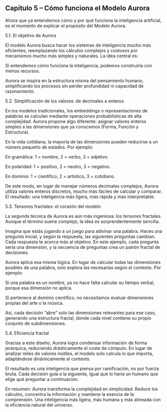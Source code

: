 ## Capítulo 5 – Cómo funciona el Modelo Aurora

Ahora que ya entendemos cómo y por qué funciona la inteligencia artificial, es el momento de explicar el propósito del Modelo Aurora.

5.1. El objetivo de Aurora

El modelo Aurora busca hacer los sistemas de inteligencia mucho más eficientes, reemplazando los cálculos complejos y costosos por mecanismos mucho más simples y naturales.
La idea central es:

Si entendemos cómo funciona la inteligencia, podemos construirla con menos recursos.

Aurora se inspira en la estructura misma del pensamiento humano, simplificando los procesos sin perder profundidad ni capacidad de razonamiento.

5.2. Simplificación de los valores: de decimales a enteros

En los modelos tradicionales, los embeddings o representaciones de palabras se calculan mediante operaciones probabilísticas de alta complejidad.
Aurora propone algo diferente: asignar valores enteros simples a las dimensiones que ya conocemos (Forma, Función y Estructura).

En la vida cotidiana, la mayoría de las dimensiones pueden reducirse a un número pequeño de estados.
Por ejemplo:

En gramática:
1 = nombre, 2 = verbo, 3 = adjetivo.

En polaridad:
1 = positivo, 2 = neutro, 3 = negativo.

En dominio:
1 = científico, 2 = artístico, 3 = cotidiano.

De este modo, en lugar de manejar números decimales complejos, Aurora utiliza valores enteros discretos, mucho más fáciles de calcular y comparar.
El resultado: una inteligencia más ligera, más rápida y más interpretable.

5.3. Tensores fractales: el corazón del modelo

La segunda técnica de Aurora es aún más ingeniosa: los tensores fractales.
Aunque el término suene complejo, la idea es sorprendentemente sencilla.

Imagina que estás jugando a un juego para adivinar una palabra.
Haces una pregunta inicial, y según la respuesta, las siguientes preguntas cambian.
Cada respuesta te acerca más al objetivo.
En este ejemplo, cada pregunta sería una dimensión, y la secuencia de preguntas crea un patrón fractal de decisiones.

Aurora aplica esa misma lógica.
En lugar de calcular todas las dimensiones posibles de una palabra, solo explora las necesarias según el contexto.
Por ejemplo:

Si una palabra es un nombre, ya no hace falta calcular su tiempo verbal, porque esa dimensión no aplica.

Si pertenece al dominio científico, no necesitamos evaluar dimensiones propias del arte o la música.

Así, cada decisión “abre” solo las dimensiones relevantes para ese caso, generando una estructura fractal, donde cada nivel contiene su propio conjunto de subdimensiones.

5.4. Eficiencia fractal

Gracias a este diseño, Aurora logra condensar información de forma jerárquica, reduciendo drásticamente el coste de cómputo.
En lugar de analizar miles de valores inútiles, el modelo solo calcula lo que importa, adaptándose dinámicamente al contexto.

El resultado es una inteligencia que piensa por ramificación, no por fuerza bruta.
Cada decisión guía a la siguiente, igual que lo haría un humano que elige qué preguntar a continuación.

En resumen:
Aurora transforma la complejidad en simplicidad.
Reduce los cálculos, concentra la información y mantiene la esencia de la comprensión.
Una inteligencia más ligera, más humana y más alineada con la eficiencia natural del universo.